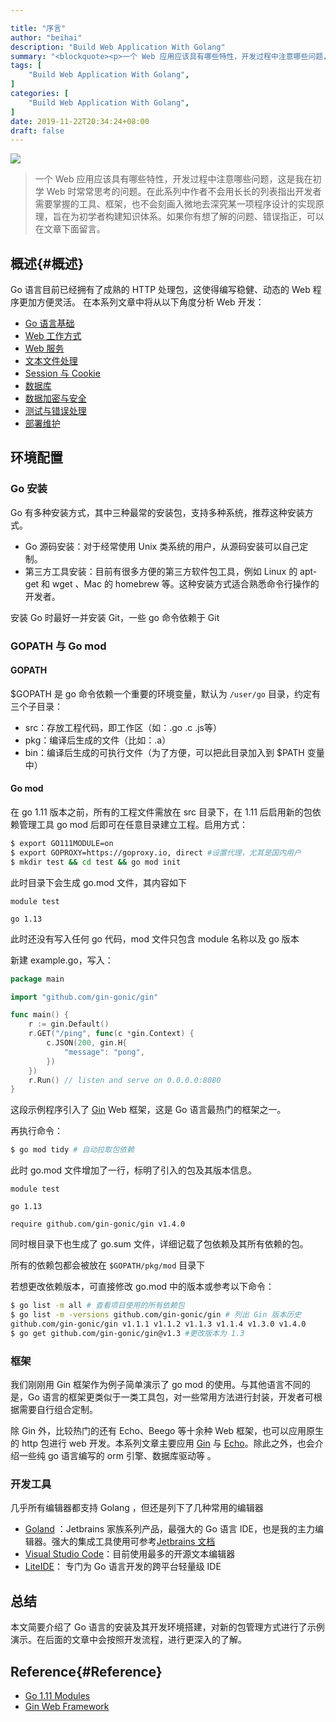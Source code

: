 ```yaml
---

title: "序言"
author: "beihai"
description: "Build Web Application With Golang"
summary: "<blockquote><p>一个 Web 应用应该具有哪些特性，开发过程中注意哪些问题，这是我在初学 Web 时常常思考的问题。在此系列中作者不会用长长的列表指出开发者需要掌握的工具、框架，也不会刻画入微地去深究某一项程序设计的实现原理，旨在为初学者构建知识体系。如果你有想了解的问题、错误指正，可以在文章下面留言。</p></blockquote>"
tags: [
    "Build Web Application With Golang",
]
categories: [
    "Build Web Application With Golang",
]
date: 2019-11-22T20:34:24+08:00
draft: false
---
```


![](/image/build-web-application-with-golang.png)

> 一个 Web 应用应该具有哪些特性，开发过程中注意哪些问题，这是我在初学 Web 时常常思考的问题。在此系列中作者不会用长长的列表指出开发者需要掌握的工具、框架，也不会刻画入微地去深究某一项程序设计的实现原理，旨在为初学者构建知识体系。如果你有想了解的问题、错误指正，可以在文章下面留言。

## 概述{#概述}

Go 语言目前已经拥有了成熟的 HTTP 处理包，这使得编写稳健、动态的 Web 程序更加方便灵活。 在本系列文章中将从以下角度分析 Web 开发：

- [Go 语言基础]( https://www.wingsxdu.com/post/build-web-application-with-golang/01-golang-base/ )
- [Web 工作方式]()
- [Web 服务]()
- [文本文件处理]()
- [Session 与 Cookie]()
- [数据库]()
- [数据加密与安全]()
- [测试与错误处理]()
- [部署维护]()

## 环境配置

### Go 安装

Go 有多种安装方式，其中三种最常的安装包，支持多种系统，推荐这种安装方式。

- Go 源码安装：对于经常使用 Unix 类系统的用户，从源码安装可以自己定制。
- 第三方工具安装：目前有很多方便的第三方软件包工具，例如 Linux 的 apt-get 和 wget 、Mac 的 homebrew 等。这种安装方式适合熟悉命令行操作的开发者。

安装 Go 时最好一并安装 Git，一些 go 命令依赖于 Git

### GOPATH 与 Go mod

#### GOPATH

$GOPATH 是 go 命令依赖一个重要的环境变量，默认为 `/user/go` 目录，约定有三个子目录：

- src：存放工程代码，即工作区（如：.go .c .js等）
- pkg：编译后生成的文件（比如：.a）
- bin：编译后生成的可执行文件（为了方便，可以把此目录加入到 $PATH 变量中）

#### Go mod

在 go 1.11 版本之前，所有的工程文件需放在 src 目录下，在 1.11 后启用新的包依赖管理工具 go mod 后即可在任意目录建立工程。启用方式：

```bash
$ export GO111MODULE=on
$ export GOPROXY=https://goproxy.io, direct #设置代理，尤其是国内用户
$ mkdir test && cd test && go mod init
```

此时目录下会生成 go.mod 文件，其内容如下

```
module test

go 1.13
```

此时还没有写入任何 go 代码，mod 文件只包含 module 名称以及 go 版本

新建 example.go，写入：

```go
package main

import "github.com/gin-gonic/gin"

func main() {
	r := gin.Default()
	r.GET("/ping", func(c *gin.Context) {
		c.JSON(200, gin.H{
			"message": "pong",
		})
	})
	r.Run() // listen and serve on 0.0.0.0:8080
}
```

这段示例程序引入了 [Gin](https://gin-gonic.com/) Web 框架，这是 Go 语言最热门的框架之一。

再执行命令：

```bash
$ go mod tidy # 自动拉取包依赖
```

此时 go.mod 文件增加了一行，标明了引入的包及其版本信息。

```
module test

go 1.13

require github.com/gin-gonic/gin v1.4.0
```

同时根目录下也生成了 go.sum 文件，详细记载了包依赖及其所有依赖的包。

所有的依赖包都会被放在  `$GOPATH/pkg/mod` 目录下

若想更改依赖版本，可直接修改 go.mod 中的版本或参考以下命令：

```bash
$ go list -m all # 查看项目使用的所有依赖包
$ go list -m -versions github.com/gin-gonic/gin # 列出 Gin 版本历史
github.com/gin-gonic/gin v1.1.1 v1.1.2 v1.1.3 v1.1.4 v1.3.0 v1.4.0
$ go get github.com/gin-gonic/gin@v1.3 #更改版本为 1.3
```

### 框架

我们刚刚用 Gin 框架作为例子简单演示了 go mod 的使用。与其他语言不同的是，Go 语言的框架更类似于一类工具包，对一些常用方法进行封装，开发者可根据需要自行组合定制。

除 Gin 外，比较热门的还有 Echo、Beego 等十余种 Web 框架，也可以应用原生的 http 包进行 web 开发。本系列文章主要应用 [Gin](https://gin-gonic.com/) 与 [Echo](https://echo.labstack.com)。除此之外，也会介绍一些纯 go 语言编写的 orm 引擎、数据库驱动等 。

### 开发工具

几乎所有编辑器都支持 Golang ，但还是列下了几种常用的编辑器

- [Goland](https://www.jetbrains.com/go/) ：Jetbrains 家族系列产品，最强大的 Go 语言 IDE，也是我的主力编辑器。强大的集成工具使用可参考[Jetbrains 文档](https://www.jetbrains.com/zh-cn/go/features/)
- [Visual Studio Code](https://code.visualstudio.com/)：目前使用最多的开源文本编辑器
- [LiteIDE](https://github.com/visualfc/liteide)： 专门为 Go 语言开发的跨平台轻量级 IDE 

## 总结

本文简要介绍了 Go 语言的安装及其开发环境搭建，对新的包管理方式进行了示例演示。在后面的文章中会按照开发流程，进行更深入的了解。

## Reference{#Reference}

- [Go 1.11 Modules](https://github.com/golang/go/wiki/Modules)
- [Gin Web Framework](https://gin-gonic.com/docs/quickstart/)